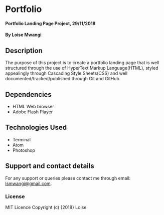 # Portfolio
#### Portfolio Landing Page Project, 29/11/2018
#### By Loise Mwangi

## Description
The purpose of this project is to create a portfolio landing page that is well structured through the use of HyperText Markup Language(HTML), styled appealingly through Cascading Style Sheets(CSS) and well documented/tracked/published through Git and GitHub.

## Dependencies
* HTML Web browser
* Adobe Flash Player

## Technologies Used
* Terminal
* Atom
* Photoshop

## Support and contact details
For any support or queries please contact me through email: lsmwangi@gmail.com.

### License
MIT Licence
Copyright (c) {2018} Loise
